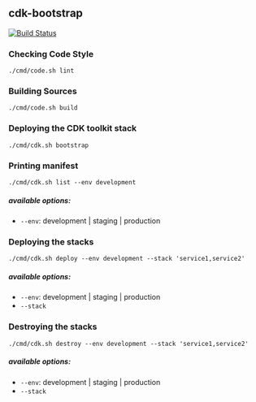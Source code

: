 ## cdk-bootstrap

[![Build Status](https://travis-ci.org/42milez/cdk-bootstrap.svg?branch=master)](https://travis-ci.org/42milez/cdk-bootstrap)

### Checking Code Style

```
./cmd/code.sh lint
```

### Building Sources

```
./cmd/code.sh build
```

### Deploying the CDK toolkit stack

```
./cmd/cdk.sh bootstrap
```

### Printing manifest

```
./cmd/cdk.sh list --env development
```

##### available options:

- `--env`: development | staging | production

### Deploying the stacks

```
./cmd/cdk.sh deploy --env development --stack 'service1,service2'
```

##### available options:

- `--env`: development | staging | production
- `--stack`

### Destroying the stacks

```
./cmd/cdk.sh destroy --env development --stack 'service1,service2'
```

##### available options:

- `--env`: development | staging | production
- `--stack`
